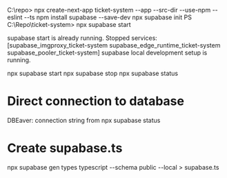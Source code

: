C:\repo> npx create-next-app ticket-system --app --src-dir --use-npm --eslint --ts
npm install supabase --save-dev
npx supabase init
PS C:\Repo\ticket-system> npx supabase start


supabase start is already running.
Stopped services: [supabase_imgproxy_ticket-system supabase_edge_runtime_ticket-system supabase_pooler_ticket-system]
supabase local development setup is running.

npx supabase start
npx supabase stop
npx supabase status

# Direct connection to database
DBEaver: connection string from npx supabase status

# Create supabase.ts
npx supabase gen types typescript --schema public --local  > supabase.ts